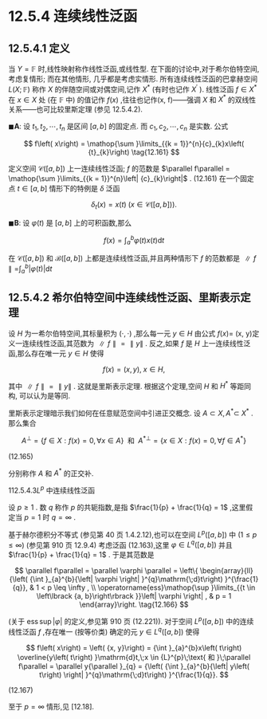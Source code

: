 # 12.5.4 连续线性泛函

## 12.5.4.1 定义

当 $Y = \mathbb{F}$ 时,线性映射称作线性泛函,或线性型. 在下面的讨论中,对于希尔伯特空间, 考虑复情形; 而在其他情形, 几乎都是考虑实情形. 所有连续线性泛函的巴拿赫空间 $L\left( {X;\mathbb{F}}\right)$ 称作 $X$ 的伴随空间或对偶空间,记作 ${X}^{ * }$ (有时也记作 ${X}^{\prime }$ ). 线性泛函 $f \in  {X}^{ * }$ 在 $x \in  X$ 处 (在 $\mathbb{F}$ 中) 的值记作 $f\left( x\right)$ ,往往也记作(x, f)——强调 $X$ 和 ${X}^{ * }$ 的双线性关系——也可比较里斯定理 (参见 12.5.4.2).

$\blacksquare \mathbf{A}$: 设 ${t}_{1},{t}_{2},\cdots ,{t}_{n}$ 是区间 $\left\lbrack  {a, b}\right\rbrack$ 的固定点. 而 ${c}_{1},{c}_{2},\cdots ,{c}_{n}$ 是实数. 公式

$$
f\left( x\right)  = \mathop{\sum }\limits_{{k = 1}}^{n}{c}_{k}x\left( {t}_{k}\right)  \tag{12.161}
$$

定义空间 $\mathcal{C}\left( \left\lbrack  {a, b}\right\rbrack  \right)$ 上一连续线性泛函; $f$ 的范数是 $\parallel f\parallel  = \mathop{\sum }\limits_{{k = 1}}^{n}\left| {c}_{k}\right|$ . (12.161) 在一个固定点 $t \in  \left\lbrack  {a, b}\right\rbrack$ 情形下的特例是 $\delta$ 泛函

$$
{\delta }_{t}\left( x\right)  = x\left( t\right) \;\left( {x \in  \mathcal{C}\left( \left\lbrack  {a, b}\right\rbrack  \right) }\right) . \tag{12.162}
$$

$\blacksquare \mathbf{B}$: 设 $\varphi \left( t\right)$ 是 $\left\lbrack  {a, b}\right\rbrack$ 上的可积函数,那么

$$
f\left( x\right)  = {\int }_{a}^{b}\varphi \left( t\right) x\left( t\right) \mathrm{d}t \tag{12.163}
$$

在 $\mathcal{C}\left( \left\lbrack  {a, b}\right\rbrack  \right)$ 和 $\mathcal{B}\left( \left\lbrack  {a, b}\right\rbrack  \right)$ 上都是连续线性泛函,并且两种情形下 $f$ 的范数都是 $\parallel f\parallel  =$${\int }_{a}^{b}\left| {\varphi \left( t\right) }\right| \mathrm{d}t$

## 12.5.4.2 希尔伯特空间中连续线性泛函、里斯表示定理

设 $H$ 为一希尔伯特空间,其标量积为 $\left( {\cdot , \cdot  }\right)$ ,那么每一元 $y \in  H$ 由公式 $f\left( x\right)  =$ (x, y)定义一连续线性泛函,其范数为 $\parallel f\parallel  = \parallel y\parallel$ . 反之,如果 $f$ 是 $H$ 上一连续线性泛函,那么存在唯一元 $y \in  H$ 使得

$$
f\left( x\right)  = \left( {x, y}\right) ,\;x \in  H, \tag{12.164}
$$

其中 $\parallel f\parallel  = \parallel y\parallel$ . 这就是里斯表示定理. 根据这个定理,空间 $H$ 和 ${H}^{ * }$ 等距同构, 可以认为是等同.

里斯表示定理暗示我们如何在任意赋范空间中引进正交概念. 设 $A \subset  X,{A}^{ * } \subset$ ${X}^{ * }$ . 那么集合

$$
{A}^{ \bot  } = \{ f \in  X : f\left( x\right)  = 0,\forall x \in  A\} \;\text{ 和 }\;{A}^{* \bot  } = \left\{  {x \in  X : f\left( x\right)  = 0,\forall f \in  {A}^{ * }}\right\}
$$

(12.165)

分别称作 $A$ 和 ${A}^{ * }$ 的正交补.

$1{12.5.4.3}{L}^{p}$ 中连续线性泛函

设 $p \geq  1$ . 数 $q$ 称作 $p$ 的共轭指数,是指 $\frac{1}{p} + \frac{1}{q} = 1$ ,这里假定当 $p = 1$ 时 $q = \infty$ .

基于赫尔德积分不等式 (参见第 40 页 1.4.2.12),也可以在空间 ${L}^{p}\left( \left\lbrack  {a, b}\right\rbrack  \right)$ 中 $\left( {1 \leq  p \leq  \infty }\right)$ (参见第 910 页 12.9.4) 考虑泛函 (12.163),这里 $\varphi  \in  {L}^{q}\left( \left\lbrack  {a, b}\right\rbrack  \right)$ 并且 $\frac{1}{p} + \frac{1}{q} = 1$ . 于是其范数是

$$
\parallel f\parallel  = \parallel \varphi \parallel  = \left\{  \begin{array}{ll} {\left( {\int }_{a}^{b}{\left| \varphi \right| }^{q}\mathrm{\;d}t\right) }^{\frac{1}{q}}, & 1 < p \leq  \infty , \\  \operatorname{ess}\mathop{\sup }\limits_{{t \in  \left\lbrack  {a, b}\right\rbrack  }}\left| \varphi \right| , & p = 1 \end{array}\right.  \tag{12.166}
$$

(关于 $\operatorname{ess}\sup \left| \varphi \right|$ 的定义,参见第 910 页 (12.221)). 对于空间 ${L}^{p}\left( \left\lbrack  {a, b}\right\rbrack  \right)$ 中的连续线性泛函 $f$ ,存在唯一 (按等价类) 确定的元 $y \in  {L}^{q}\left( \left\lbrack  {a, b}\right\rbrack  \right)$ 使得

$$
f\left( x\right)  = \left( {x, y}\right)  = {\int }_{a}^{b}x\left( t\right) \overline{y\left( t\right) }\mathrm{d}t,\;x \in  {L}^{p}\;\text{ 和 }\;\parallel f\parallel  = \parallel y{\parallel }_{q} = {\left( {\int }_{a}^{b}{\left| y\left( t\right) \right| }^{q}\mathrm{\;d}t\right) }^{\frac{1}{q}}.
$$

(12.167)

至于 $p = \infty$ 情形,见 [12.18].
